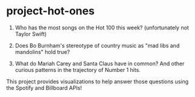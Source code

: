 # project-hot-ones

1. Who has the most songs on the Hot 100 this week? (unfortunately not Taylor Swift)

2. Does Bo Burnham's stereotype of country music as "mad libs and mandolins" hold true?

3. What do Mariah Carey and Santa Claus have in common? And other curious patterns in the trajectory of Number 1 hits. 

This project provides visualizations to help answer those questions using the Spotify and Billboard APIs!

